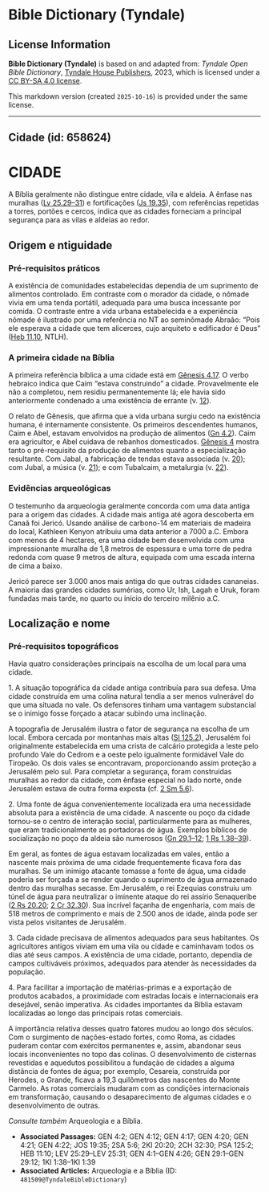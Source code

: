 # Bible Dictionary (Tyndale)

## License Information

**Bible Dictionary (Tyndale)** is based on and adapted from: _Tyndale Open Bible Dictionary_, [Tyndale House Publishers](https://tyndaleopenresources.com/), 2023, which is licensed under a [CC BY-SA 4.0 license](https://creativecommons.org/licenses/by-sa/4.0/legalcode.en).

This markdown version (created `2025-10-16`) is provided under the same license.



--------------------------------

## Cidade (id: 658624)

CIDADE
======

A Bíblia geralmente não distingue entre cidade, vila e aldeia. A ênfase nas muralhas ([Lv 25\.29–31](https://ref.ly/Lev25:29-Lev25:31)) e fortificações ([Js 19\.35](https://ref.ly/Josh19:35)), com referências repetidas a torres, portões e cercos, indica que as cidades forneciam a principal segurança para as vilas e aldeias ao redor.

Origem e ntiguidade
-------------------

### Pré\-requisitos práticos

A existência de comunidades estabelecidas dependia de um suprimento de alimentos controlado. Em contraste com o morador da cidade, o nômade vivia em uma tenda portátil, adequada para uma busca incessante por comida. O contraste entre a vida urbana estabelecida e a experiência nômade é ilustrado por uma referência no NT ao seminômade Abraão: “Pois ele esperava a cidade que tem alicerces, cujo arquiteto e edificador é Deus” ([Heb 11\.10](https://ref.ly/Heb11:10), NTLH).

### A primeira cidade na Bíblia

A primeira referência bíblica a uma cidade está em [Gênesis 4\.17](https://ref.ly/Gen4:17). O verbo hebraico indica que Caim “estava construindo” a cidade. Provavelmente ele não a completou, nem residiu permanentemente lá; ele havia sido anteriormente condenado a uma existência de errante (v. [12](https://ref.ly/Gen4:12)).

O relato de Gênesis, que afirma que a vida urbana surgiu cedo na existência humana, é internamente consistente. Os primeiros descendentes humanos, Caim e Abel, estavam envolvidos na produção de alimentos ([Gn 4\.2](https://ref.ly/Gen4:2)). Caim era agricultor, e Abel cuidava de rebanhos domesticados. [Gênesis 4](https://ref.ly/Gen4:1-Gen4:26) mostra tanto o pré\-requisito da produção de alimentos quanto a especialização resultante. Com Jabal, a fabricação de tendas estava associada (v. [20](https://ref.ly/Gen4:20)); com Jubal, a música (v. [21](https://ref.ly/Gen4:21)); e com Tubalcaim, a metalurgia (v. [22](https://ref.ly/Gen4:22)).

### Evidências arqueológicas

O testemunho da arqueologia geralmente concorda com uma data antiga para a origem das cidades. A cidade mais antiga até agora descoberta em Canaã foi Jericó. Usando análise de carbono\-14 em materiais de madeira do local, Kathleen Kenyon atribuiu uma data anterior a 7000 a.C. Embora com menos de 4 hectares, era uma cidade bem desenvolvida com uma impressionante muralha de 1,8 metros de espessura e uma torre de pedra redonda com quase 9 metros de altura, equipada com uma escada interna de cima a baixo.

Jericó parece ser 3\.000 anos mais antiga do que outras cidades cananeias. A maioria das grandes cidades sumérias, como Ur, Ish, Lagah e Uruk, foram fundadas mais tarde, no quarto ou início do terceiro milênio a.C.

Localização e nome
------------------

### Pré\-requisitos topográficos

Havia quatro considerações principais na escolha de um local para uma cidade.

1\. A situação topográfica da cidade antiga contribuía para sua defesa. Uma cidade construída em uma colina natural tendia a ser menos vulnerável do que uma situada no vale. Os defensores tinham uma vantagem substancial se o inimigo fosse forçado a atacar subindo uma inclinação.

A topografia de Jerusalém ilustra o fator de segurança na escolha de um local. Embora cercada por montanhas mais altas ([Sl 125\.2](https://ref.ly/Ps125:2)), Jerusalém foi originalmente estabelecida em uma crista de calcário protegida a leste pelo profundo Vale do Cedrom e a oeste pelo igualmente formidável Vale do Tiropeão. Os dois vales se encontravam, proporcionando assim proteção a Jerusalém pelo sul. Para completar a segurança, foram construídas muralhas ao redor da cidade, com ênfase especial no lado norte, onde Jerusalém estava de outra forma exposta (cf. [2 Sm 5\.6](https://ref.ly/2Sam5:6)).

2\. Uma fonte de água convenientemente localizada era uma necessidade absoluta para a existência de uma cidade. A nascente ou poço da cidade tornou\-se o centro de interação social, particularmente para as mulheres, que eram tradicionalmente as portadoras de água. Exemplos bíblicos de socialização no poço da aldeia são numerosos ([Gn 29\.1–12](https://ref.ly/Gen29:1-Gen29:12); [1 Rs 1\.38–39](https://ref.ly/1Kgs1:38-1Kgs1:39)).

Em geral, as fontes de água estavam localizadas em vales, então a nascente mais próxima de uma cidade frequentemente ficava fora das muralhas. Se um inimigo atacante tomasse a fonte de água, uma cidade poderia ser forçada a se render quando o suprimento de água armazenado dentro das muralhas secasse. Em Jerusalém, o rei Ezequias construiu um túnel de água para neutralizar o iminente ataque do rei assírio Senaqueribe ([2 Rs 20\.20](https://ref.ly/2Kgs20:20); [2 Cr 32\.30](https://ref.ly/2Chr32:30)). Sua incrível façanha de engenharia, com mais de 518 metros de comprimento e mais de 2\.500 anos de idade, ainda pode ser vista pelos visitantes de Jerusalém.

3\. Cada cidade precisava de alimentos adequados para seus habitantes. Os agricultores antigos viviam em uma vila ou cidade e caminhavam todos os dias até seus campos. A existência de uma cidade, portanto, dependia de campos cultiváveis próximos, adequados para atender às necessidades da população.

4\. Para facilitar a importação de matérias\-primas e a exportação de produtos acabados, a proximidade com estradas locais e internacionais era desejável, senão imperativa. As cidades importantes da Bíblia estavam localizadas ao longo das principais rotas comerciais.

A importância relativa desses quatro fatores mudou ao longo dos séculos. Com o surgimento de nações\-estado fortes, como Roma, as cidades puderam contar com exércitos permanentes e, assim, abandonar seus locais inconvenientes no topo das colinas. O desenvolvimento de cisternas revestidas e aquedutos possibilitou a fundação de cidades a alguma distância de fontes de água; por exemplo, Cesareia, construída por Herodes, o Grande, ficava a 19,3 quilômetros das nascentes do Monte Carmelo. As rotas comerciais mudaram com as condições internacionais em transformação, causando o desaparecimento de algumas cidades e o desenvolvimento de outras.

*Consulte também* Arqueologia e a Bíblia.

* **Associated Passages:** GEN 4:2; GEN 4:12; GEN 4:17; GEN 4:20; GEN 4:21; GEN 4:22; JOS 19:35; 2SA 5:6; 2KI 20:20; 2CH 32:30; PSA 125:2; HEB 11:10; LEV 25:29–LEV 25:31; GEN 4:1–GEN 4:26; GEN 29:1–GEN 29:12; 1KI 1:38–1KI 1:39
* **Associated Articles:** Arqueologia e a Bíblia (ID: `481509@TyndaleBibleDictionary`)


